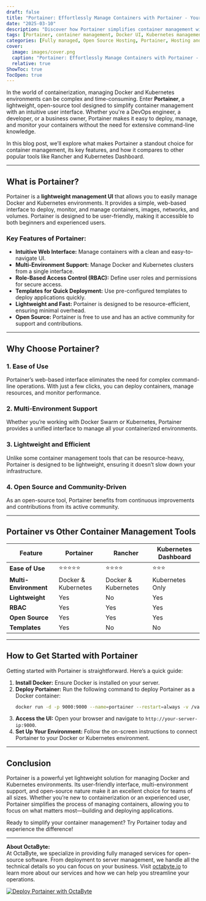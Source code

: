 ```yaml
---
draft: false
title: "Portainer: Effortlessly Manage Containers with Portainer - Your Lightweight UI Solution"
date: "2025-03-10"
description: "Discover how Portainer simplifies container management with its lightweight, user-friendly interface. Learn why Portainer is the go-to solution for managing Docker and Kubernetes environments, and how it compares to other container management tools."
tags: [Portainer, container management, Docker UI, Kubernetes management, lightweight container solution, open source container tools, Portainer vs Rancher, Portainer vs Kubernetes Dashboard]
categories: [Fully managed, Open Source Hosting, Portainer, Hosting and Infrastructure, Containers]
cover:
  image: images/cover.png
  caption: "Portainer: Effortlessly Manage Containers with Portainer - Your Lightweight UI Solution"
  relative: true
ShowToc: true
TocOpen: true
---
```



In the world of containerization, managing Docker and Kubernetes environments can be complex and time-consuming. Enter **Portainer**, a lightweight, open-source tool designed to simplify container management with an intuitive user interface. Whether you're a DevOps engineer, a developer, or a business owner, Portainer makes it easy to deploy, manage, and monitor your containers without the need for extensive command-line knowledge.

In this blog post, we’ll explore what makes Portainer a standout choice for container management, its key features, and how it compares to other popular tools like Rancher and Kubernetes Dashboard.

---

## What is Portainer?

Portainer is a **lightweight management UI** that allows you to easily manage Docker and Kubernetes environments. It provides a simple, web-based interface to deploy, monitor, and manage containers, images, networks, and volumes. Portainer is designed to be user-friendly, making it accessible to both beginners and experienced users.

### Key Features of Portainer:
- **Intuitive Web Interface:** Manage containers with a clean and easy-to-navigate UI.
- **Multi-Environment Support:** Manage Docker and Kubernetes clusters from a single interface.
- **Role-Based Access Control (RBAC):** Define user roles and permissions for secure access.
- **Templates for Quick Deployment:** Use pre-configured templates to deploy applications quickly.
- **Lightweight and Fast:** Portainer is designed to be resource-efficient, ensuring minimal overhead.
- **Open Source:** Portainer is free to use and has an active community for support and contributions.

---

## Why Choose Portainer?

### 1. **Ease of Use**
Portainer’s web-based interface eliminates the need for complex command-line operations. With just a few clicks, you can deploy containers, manage resources, and monitor performance.

### 2. **Multi-Environment Support**
Whether you’re working with Docker Swarm or Kubernetes, Portainer provides a unified interface to manage all your containerized environments.

### 3. **Lightweight and Efficient**
Unlike some container management tools that can be resource-heavy, Portainer is designed to be lightweight, ensuring it doesn’t slow down your infrastructure.

### 4. **Open Source and Community-Driven**
As an open-source tool, Portainer benefits from continuous improvements and contributions from its active community.

---

## Portainer vs Other Container Management Tools

| Feature                | Portainer               | Rancher                 | Kubernetes Dashboard    |
|------------------------|-------------------------|-------------------------|-------------------------|
| **Ease of Use**        | ⭐⭐⭐⭐⭐                | ⭐⭐⭐⭐                  | ⭐⭐⭐                   |
| **Multi-Environment**  | Docker & Kubernetes     | Docker & Kubernetes     | Kubernetes Only         |
| **Lightweight**        | Yes                     | No                      | Yes                     |
| **RBAC**               | Yes                     | Yes                     | Yes                     |
| **Open Source**        | Yes                     | Yes                     | Yes                     |
| **Templates**          | Yes                     | No                      | No                      |

---

## How to Get Started with Portainer

Getting started with Portainer is straightforward. Here’s a quick guide:

1. **Install Docker:** Ensure Docker is installed on your server.
2. **Deploy Portainer:** Run the following command to deploy Portainer as a Docker container:
   ```bash
   docker run -d -p 9000:9000 --name=portainer --restart=always -v /var/run/docker.sock:/var/run/docker.sock -v portainer_data:/data portainer/portainer-ce
   ```
3. **Access the UI:** Open your browser and navigate to `http://your-server-ip:9000`.
4. **Set Up Your Environment:** Follow the on-screen instructions to connect Portainer to your Docker or Kubernetes environment.

---

## Conclusion

Portainer is a powerful yet lightweight solution for managing Docker and Kubernetes environments. Its user-friendly interface, multi-environment support, and open-source nature make it an excellent choice for teams of all sizes. Whether you’re new to containerization or an experienced user, Portainer simplifies the process of managing containers, allowing you to focus on what matters most—building and deploying applications.

Ready to simplify your container management? Try Portainer today and experience the difference!

---

**About OctaByte:**  
At OctaByte, we specialize in providing fully managed services for open-source software. From deployment to server management, we handle all the technical details so you can focus on your business. Visit [octabyte.io](https://octabyte.io) to learn more about our services and how we can help you streamline your operations.

[![Deploy Portainer with OctaByte](/images/deploy-on-octabyte.png)](https://octabyte.io/fully-managed-open-source-services/hosting-and-infrastructure/containers/portainer)